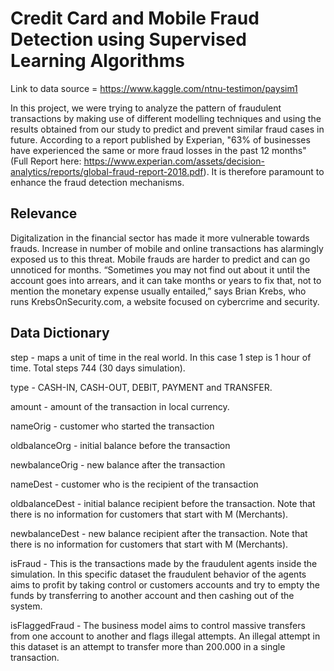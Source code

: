 # Credit Card and Mobile Fraud Detection using Supervised Learning Algorithms

Link to data source = https://www.kaggle.com/ntnu-testimon/paysim1
 
In this project, we were trying to analyze the pattern of fraudulent transactions by making use of different modelling techniques and using the results obtained from our study to predict and prevent similar fraud cases in future. According to a report published by Experian, "63% of businesses have experienced the same or more fraud losses in the past 12 months" (Full Report here: https://www.experian.com/assets/decision-analytics/reports/global-fraud-report-2018.pdf). It is therefore paramount to enhance the fraud detection mechanisms. 

## Relevance

Digitalization in the financial sector has made it more vulnerable towards frauds. Increase in number of mobile and online transactions has alarmingly exposed us to this threat. Mobile frauds are harder to predict and can go unnoticed for months. “Sometimes you may not find out about it until the account goes into arrears, and it can take months or years to fix that, not to mention the monetary expense usually entailed,” says Brian Krebs, who runs KrebsOnSecurity.com, a website focused on cybercrime and security. 


## Data Dictionary

step - maps a unit of time in the real world. In this case 1 step is 1 hour of time. Total steps 744 (30 days simulation).

type - CASH-IN, CASH-OUT, DEBIT, PAYMENT and TRANSFER.

amount - amount of the transaction in local currency.

nameOrig - customer who started the transaction

oldbalanceOrg - initial balance before the transaction

newbalanceOrig - new balance after the transaction

nameDest - customer who is the recipient of the transaction

oldbalanceDest - initial balance recipient before the transaction. Note that there is no information for customers that start with M (Merchants).

newbalanceDest - new balance recipient after the transaction. Note that there is no information for customers that start with M (Merchants).

isFraud - This is the transactions made by the fraudulent agents inside the simulation. In this specific dataset the fraudulent behavior of the agents aims to profit by taking control or customers accounts and try to empty the funds by transferring to another account and then cashing out of the system.

isFlaggedFraud - The business model aims to control massive transfers from one account to another and flags illegal attempts. An illegal attempt in this dataset is an attempt to transfer more than 200.000 in a single transaction.




